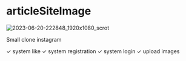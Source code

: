 # articleSiteImage
![2023-06-20-222848_1920x1080_scrot](https://github.com/Val325/articleSiteImage/assets/118122990/8c5fc16c-ca5e-41d6-b739-d62861cf7ab0)


Small clone instagram 

✓ system like
✓ system registration
✓ system login
✓ upload images

